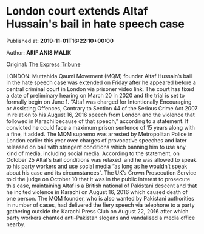 
# London court extends Altaf Hussain's bail in hate speech case

Published at: **2019-11-01T16:22:10+00:00**

Author: **ARIF ANIS MALIK**

Original: [The Express Tribune](https://tribune.com.pk/story/2091652/1-london-court-extends-altaf-hussains-bail-hate-speech-case/)

LONDON: Muttahida Qaumi Movement (MQM) founder Altaf Hussain’s bail in the hate speech case was extended on Friday after he appeared before a central criminal court in London via prisoner video link.
The court has fixed a date of preliminary hearing on March 20 in 2020 and the trial is set to formally begin on June 1.
“Altaf was charged for Intentionally Encouraging or Assisting Offences, Contrary to Section 44 of the Serious Crime Act 2007 in relation to his August 16, 2016 speech from London and the violence that followed in Karachi because of that speech,” according to a statement.
If convicted he could face a maximum prison sentence of 15 years along with a fine, it added.
The MQM supremo was arrested by Metropolitan Police in London earlier this year over charges of provocative speeches and later released on bail with stringent conditions which banning him to use any kind of media, including social media.
According to the statement, on October 25 Altaf’s bail conditions was relaxed  and he was allowed to speak to his party workers and use social media “as long as he wouldn’t speak about his case and its circumstances”.
The UK’s Crown Prosecution Service told the judge on October 10 that it was in the public interest to prosecute this case, maintaining Altaf is a British national of Pakistani descent and that he incited violence in Karachi on August 16, 2016 which caused death of one person.
The MQM founder, who is also wanted by Pakistani authorities in number of cases, had delivered the fiery speech via telephone to a party gathering outside the Karachi Press Club on August 22, 2016 after which party workers chanted anti-Pakistan slogans and vandalised a media office nearby.
